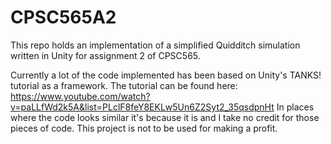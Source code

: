 # CPSC565A2
This repo holds an implementation of a simplified Quidditch simulation written in Unity for assignment 2 of CPSC565. 

Currently a lot of the code implemented has been based on Unity's TANKS! tutorial as a framework. The tutorial can be found here: https://www.youtube.com/watch?v=paLLfWd2k5A&list=PLclF8feY8EKLw5Un6Z2Syt2_35qsdpnHt In places where the code looks similar it's because it is and I take no credit for those pieces of code. This project is not to be used for making a profit. 
